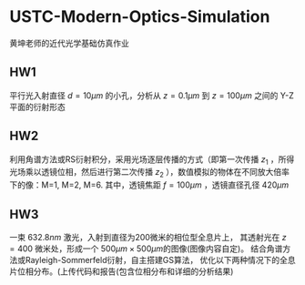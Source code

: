 # USTC-Modern-Optics-Simulation
黄坤老师的近代光学基础仿真作业

## HW1
平行光入射直径 $d = 10 \mu m$ 的小孔，分析从 $z = 0.1 \mu m$ 到 $z = 100 \mu m$ 之间的 Y-Z 平面的衍射形态

## HW2
利用角谱方法或RS衍射积分，采用光场逐层传播的方式（即第一次传播 $z_1$ ，所得光场乘以透镜位相，然后进行第二次传播 $z_2$ ），数值模拟的物体在不同放大倍率下的像：M=1, M=2, M=6.
其中，透镜焦距 $f=100 \mu m$ ，透镜直径孔径 $420 \mu m$

## HW3
一束 $632.8nm$ 激光，入射到直径为200微米的相位型全息片上，
其透射光在 $z=400$ 微米处，形成一个 $500 \mu m \times 500 \mu m$的图像(图像内容自定)。
结合角谱方法或Rayleigh-Sommerfeld衍射，自主搭建GS算法，
优化以下两种情况下的全息片位相分布。(上传代码和报告(包含位相分布和详细的分析结果)
